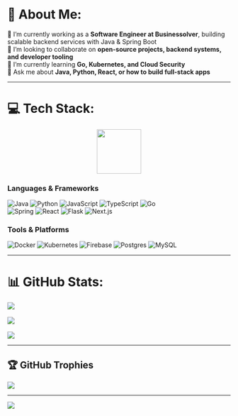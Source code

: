 # 💫 About Me:
🔭 I’m currently working as a **Software Engineer at Businessolver**, building scalable backend services with Java & Spring Boot  
👯 I’m looking to collaborate on **open-source projects, backend systems, and developer tooling**  
🌱 I’m currently learning **Go, Kubernetes, and Cloud Security**  
💬 Ask me about **Java, Python, React, or how to build full-stack apps** 

---

# 💻 Tech Stack:
<p align="center">
  <img width="100" height="100" src="https://github.com/user-attachments/assets/03e00143-8936-4917-b789-7c41fab17f5a">
</p>  

### Languages & Frameworks  
![Java](https://img.shields.io/badge/java-%23ED8B00.svg?style=for-the-badge&logo=openjdk&logoColor=white) ![Python](https://img.shields.io/badge/python-3670A0?style=for-the-badge&logo=python&logoColor=ffdd54) ![JavaScript](https://img.shields.io/badge/javascript-%23323330.svg?style=for-the-badge&logo=javascript&logoColor=%23F7DF1E) ![TypeScript](https://img.shields.io/badge/typescript-%23007ACC.svg?style=for-the-badge&logo=typescript&logoColor=white) ![Go](https://img.shields.io/badge/go-%2300ADD8.svg?style=for-the-badge&logo=go&logoColor=white)  
![Spring](https://img.shields.io/badge/spring-%236DB33F.svg?style=for-the-badge&logo=spring&logoColor=white) ![React](https://img.shields.io/badge/react-%2320232a.svg?style=for-the-badge&logo=react&logoColor=%2361DAFB) ![Flask](https://img.shields.io/badge/flask-%23000.svg?style=for-the-badge&logo=flask&logoColor=white) ![Next.js](https://img.shields.io/badge/next.js-000000?style=for-the-badge&logo=nextdotjs&logoColor=white)  

### Tools & Platforms  
![Docker](https://img.shields.io/badge/docker-%230db7ed.svg?style=for-the-badge&logo=docker&logoColor=white) ![Kubernetes](https://img.shields.io/badge/kubernetes-%23326ce5.svg?style=for-the-badge&logo=kubernetes&logoColor=white) ![Firebase](https://img.shields.io/badge/firebase-%23039BE5.svg?style=for-the-badge&logo=firebase) ![Postgres](https://img.shields.io/badge/postgres-%23316192.svg?style=for-the-badge&logo=postgresql&logoColor=white) ![MySQL](https://img.shields.io/badge/mysql-4479A1.svg?style=for-the-badge&logo=mysql&logoColor=white)  

---

# 📊 GitHub Stats:
![](https://github-readme-stats.vercel.app/api?username=EfeEryildiz&theme=dark&hide_border=false&include_all_commits=true&count_private=true)<br/>  
![](https://github-readme-streak-stats.herokuapp.com/?user=EfeEryildiz&theme=dark&hide_border=false)<br/>  
![](https://github-readme-stats.vercel.app/api/top-langs/?username=EfeEryildiz&theme=dark&hide_border=false&include_all_commits=true&count_private=true&layout=compact)  

---

## 🏆 GitHub Trophies
![](https://github-profile-trophy.vercel.app/?username=EfeEryildiz&theme=radical&no-frame=false&no-bg=false&margin-w=4)  

---

[![](https://visitcount.itsvg.in/api?id=EfeEryildiz&icon=0&color=8)](https://visitcount.itsvg.in)  
